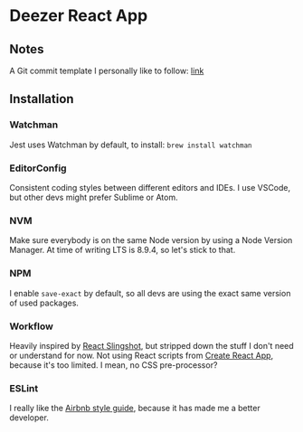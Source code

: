 # Deezer React App

## Notes
A Git commit template I personally like to follow: [link](https://gist.github.com/adeekshith/cd4c95a064977cdc6c50)

## Installation
### Watchman
Jest uses Watchman by default, to install: `brew install watchman`
### EditorConfig
Consistent coding styles between different editors and IDEs. I use VSCode, but other devs might prefer Sublime or Atom.
### NVM
Make sure everybody is on the same Node version by using a Node Version Manager.
At time of writing LTS is 8.9.4, so let's stick to that.
### NPM
I enable `save-exact` by default, so all devs are using the exact same version of used packages.
### Workflow
Heavily inspired by [React Slingshot](https://github.com/coryhouse/react-slingshot), but stripped down the stuff I don't need or understand for now.
Not using React scripts from [Create React App](https://github.com/facebook/create-react-app),
because it's too limited. I mean, no CSS pre-processor?
### ESLint
I really like the [Airbnb style guide](https://github.com/airbnb/javascript), because it has made me a better developer.
